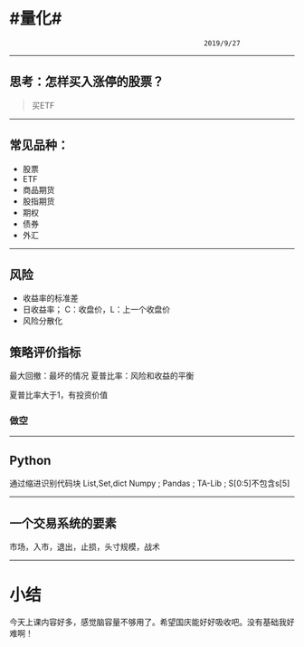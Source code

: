# #量化#
													2019/9/27
- - - -
## 思考：怎样买入涨停的股票？
> 买ETF  
- - - -
## 常见品种：
* 股票
* ETF
* 商品期货
* 股指期货
* 期权
* 债券
* 外汇
- - - -
## 风险
* 收益率的标准差
* 日收益率；
C：收盘价，L：上一个收盘价
* 风险分散化

## 策略评价指标
最大回撤：最坏的情况
夏普比率：风险和收益的平衡

夏普比率大于1，有投资价值

### 做空

- - - -
## Python
通过缩进识别代码块
List,Set,dict
Numpy ;
Pandas ;
TA-Lib ;
S[0:5]不包含s[5]

- - - -
## 一个交易系统的要素
市场，入市，退出，止损，头寸规模，战术
- - - -
# 小结
今天上课内容好多，感觉脑容量不够用了。希望国庆能好好吸收吧。没有基础我好难啊！





